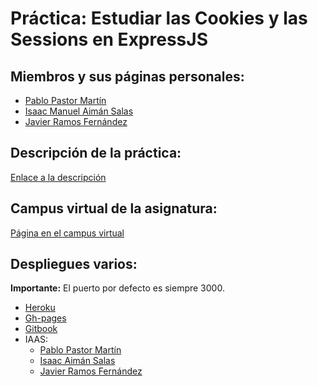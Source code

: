 # Práctica: Estudiar las Cookies y las Sessions en ExpressJS

## Miembros y sus páginas personales:

* [Pablo Pastor Martín](https://alu0100890839.github.io/)
* [Isaac Manuel Aimán Salas](https://alu0100841565.github.io/)
* [Javier Ramos Fernández](https://alu0100884982.github.io)

## Descripción de la práctica:

[Enlace a la descripción](https://casianorodriguezleon.gitbooks.io/ull-esit-1617/content/practicas/practicalearningcookies.html)

## Campus virtual de la asignatura:

[Página en el campus virtual](https://campusvirtual.ull.es/1617/course/view.php?id=1148)

## Despliegues varios:

**Importante:** El puerto por defecto es siempre 3000.

* [Heroku](https://intense-gorge-14629.herokuapp.com)
* [Gh-pages](https://ull-esit-pl-1617.github.io/estudiar-cookies-y-sessions-en-expressjs-javier-pablo-isaac-31l1/)
* [Gitbook](https://alu0100890839.gitbooks.io/cookies/content/)
* IAAS:
  * [Pablo Pastor Martín](http://10.6.128.120:8081)
  * [Isaac Aimán Salas](http://10.6.128.92:8081)
  * [Javier Ramos Fernández](http://10.6.129.252:8081)
